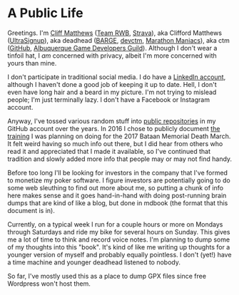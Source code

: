 # A Public Life

Greetings. I'm [Cliff Matthews](https://www.builtinnm.org/people/20)
([Team RWB](https://members.teamrwb.org/profile/9056),
[Strava](https://www.strava.com/athletes/58696205)), aka Clifford
Matthews
([UltraSignup](https://ultrasignup.com/results_participant.aspx?fname=Clifford&lname=Matthews)),
aka deadhead ([BARGE](https://www.barge.org/),
[devctm](https://devctm.com/), [Marathon
Maniacs](https://www.marathonmaniacsdb.com/Maniacs/MyRaces?ManiacId=4395)),
aka ctm ([GitHub](https://github.com/ctm), [Albuquerque Game
Developers Guild](https://agdg.co/)). Although I don't wear a tinfoil
hat, I _am_ concerned with privacy, albeit I'm more concerned with
yours than mine.

I don't participate in traditional social media. I do have a [LinkedIn
account](https://www.linkedin.com/in/clifford-matthews-4a44231/),
although I haven't done a good job of keeping it up to date.  Hell, I
don't even have long hair and a beard in my picture.  I'm not trying
to mislead people; I'm just terminally lazy. I don't have a Facebook
or Instagram account.

Anyway, I've tossed various random stuff into [public
repositories](https://github.com/ctm?tab=repositories) in my GitHub
account over the years. In 2016 I chose to publicly document [the
training](https://github.com/ctm/Bataan-Memorial-Death-March/blob/master/2017.md)
I was planning on doing for the 2017 Bataan Memorial Death March. It
felt weird having so much info out there, but I did hear from others
who read it and appreciated that I made it available, so I've
continued that tradition and slowly added more info that people may or
may not find handy.

Before too long I'll be looking for investors in the company that I've
formed to monetize my poker software.  I figure investors are
potentially going to do some web sleuthing to find out more about me,
so putting a chunk of info here makes sense and it goes hand-in-hand
with doing post-running brain dumps that are kind of like a blog, but
done in mdbook (the format that this document is in).

Currently, on a typical week I run for a couple hours or more on
Mondays through Saturdays and ride my bike for several hours on
Sunday.  This gives me a lot of time to think and record voice notes.
I'm planning to dump some of my thoughts into this "book".  It's kind
of like me writing up thoughts for a younger version of myself and
probably equally pointless.  I don't (yet!) have a time machine and
younger deadhead listened to nobody.

So far, I've mostly used this as a place to dump GPX files since free
Wordpress won't host them.

